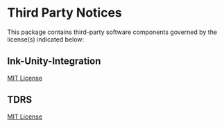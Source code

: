 # Third Party Notices

This package contains third-party software components governed by the license(s) indicated below:

## Ink-Unity-Integration

[MIT License](https://github.com/inkle/ink-unity-integration/blob/master/LICENCE.md)

## TDRS

[MIT License](https://github.com/ShiJbey/TDRS/blob/main/LICENSE.md)
